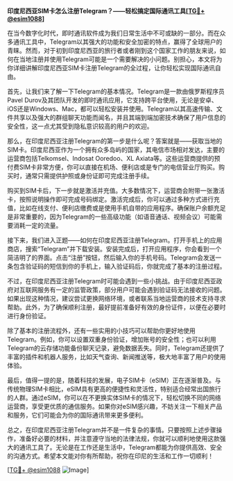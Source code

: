 **印度尼西亚SIM卡怎么注册Telegram？——轻松搞定国际通讯工具[[TG💪+ @esim1088](https://t.me/s/esim1088)]**

在当今数字化时代，即时通讯软件成为我们日常生活中不可或缺的一部分。而在众多通讯工具中，Telegram以其强大的功能和安全加密的特点，赢得了全球用户的青睐。然而，对于初到印度尼西亚的旅行者或者刚到这个国家工作的朋友来说，如何在当地注册并使用Telegram可能是一个需要解决的小问题。别担心，本文将为你详细讲解印度尼西亚SIM卡注册Telegram的全过程，让你轻松实现国际通讯自由。

首先，让我们来了解一下Telegram的基本情况。Telegram是一款由俄罗斯程序员Pavel Durov及其团队开发的即时通讯应用，它支持跨平台使用，无论是安卓、iOS还是Windows、Mac，都可以轻松安装并使用。Telegram以其高速传输、文件共享以及强大的群组聊天功能而闻名，并且其端到端加密技术确保了用户信息的安全性，这一点尤其受到隐私意识较高的用户的欢迎。

那么，在印度尼西亚注册Telegram的第一步是什么呢？答案就是——获取当地的SIM卡。印度尼西亚作为一个拥有众多岛屿的国家，其电信市场相对发达，主要的运营商包括Telkomsel、Indosat Ooredoo、XL Axiata等。这些运营商提供的预付费SIM卡非常方便，你可以直接在机场、便利店或是专门的电信营业厅购买。购买时，通常只需提供护照或身份证即可完成注册手续。

购买到SIM卡后，下一步就是激活并充值。大多数情况下，运营商会附带一张激活卡，按照说明操作即可完成号码绑定。激活完成后，你可以通过多种方式进行充值，比如在线支付、便利店缴费或是使用手机自带的应用程序。确保账户余额充足是非常重要的，因为Telegram的一些高级功能（如语音通话、视频会议）可能需要消耗一定的流量。

接下来，我们进入正题——如何在印度尼西亚注册Telegram。打开手机上的应用商店，搜索“Telegram”并下载安装。安装完成后，打开应用程序，你会看到一个简洁明了的界面。点击“注册”按钮，然后输入你的手机号码。Telegram会发送一条包含验证码的短信到你的手机上，输入验证码后，你就完成了基本的注册过程。

不过，在印度尼西亚注册Telegram时可能会遇到一些小挑战。由于印度尼西亚政府对互联网服务有一定的监管政策，部分用户可能会遇到验证码无法接收的问题。如果出现这种情况，建议尝试更换网络环境，或者联系当地运营商的技术支持寻求帮助。此外，为了确保顺利注册，最好提前准备好有效的身份证件，以便在必要时进行身份验证。

除了基本的注册流程外，还有一些实用的小技巧可以帮助你更好地使用Telegram。例如，你可以设置双重身份验证，增加账号的安全性；也可以利用Telegram的云存储功能备份聊天记录，避免数据丢失。同时，Telegram还提供了丰富的插件和机器人服务，比如天气查询、新闻推送等，极大地丰富了用户的使用体验。

最后，值得一提的是，随着科技的发展，电子SIM卡（eSIM）正在逐渐普及。与传统物理SIM卡相比，eSIM具有更高的便捷性和灵活性，特别适合经常出国旅行的人群。通过eSIM，你可以在不更换实体SIM卡的情况下，轻松切换不同的网络运营商，享受更优质的通信服务。如果你对eSIM感兴趣，不妨关注一下相关产品和服务，它们可能会为你的国际通讯带来更多便利。

总之，在印度尼西亚注册Telegram并不是一件复杂的事情。只要按照上述步骤操作，准备好必要的材料，并注意遵守当地的法律法规，你就可以顺利地使用这款强大的通讯工具了。无论是在工作还是生活中，Telegram都能为你提供高效、安全的沟通方式。希望本文能对你有所帮助，祝你在印尼的生活和工作一切顺利！

[[TG💪+ @esim1088](https://t.me/s/esim1088) ![Image](https://i.postimg.cc/4NQfJmqS/Snipaste-2025-05-13-00-14-12.png)]